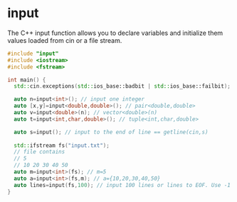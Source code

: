 # input
The C++ input function allows you to declare variables and initialize them values loaded from cin or a file stream.

```c++
#include "input"
#include <iostream>
#include <fstream>

int main() {
  std::cin.exceptions(std::ios_base::badbit | std::ios_base::failbit);

  auto n=input<int>(); // input one integer
  auto [x,y]=input<double,double>(); // pair<double,double>
  auto v=input<double>(n); // vector<double>(n)
  auto t=input<int,char,double>(); // tuple<int,char,double>

  auto s=input(); // input to the end of line == getline(cin,s)
  
  std::ifstream fs("input.txt");
  // file contains
  // 5
  // 10 20 30 40 50
  auto m=input<int>(fs); // m=5
  auto a=input<int>(fs,m); // a={10,20,30,40,50}
  auto lines=input(fs,100); // input 100 lines or lines to EOF. Use -1 for input all lines
}
```